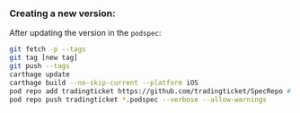 ### Creating a new version:
After updating the version in the `podspec`:
```bash
git fetch -p --tags
git tag [new tag]
git push --tags
carthage update
carthage build --no-skip-current --platform iOS
pod repo add tradingticket https://github.com/tradingticket/SpecRepo # Only run this if you've never done so before
pod repo push tradingticket *.podspec --verbose --allow-warnings
```
